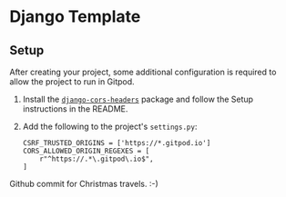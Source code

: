 # Django Template
## Setup
After creating your project, some additional configuration is required to allow the project to run in Gitpod.

1. Install the [`django-cors-headers`](https://pypi.org/project/django-cors-headers/) package and follow the Setup instructions in the README.

1. Add the following to the project's `settings.py`:
    ```
    CSRF_TRUSTED_ORIGINS = ['https://*.gitpod.io']
    CORS_ALLOWED_ORIGIN_REGEXES = [
        r"^https://.*\.gitpod\.io$",
    ]
    ```
    
    
Github commit for Christmas travels. :-) 
